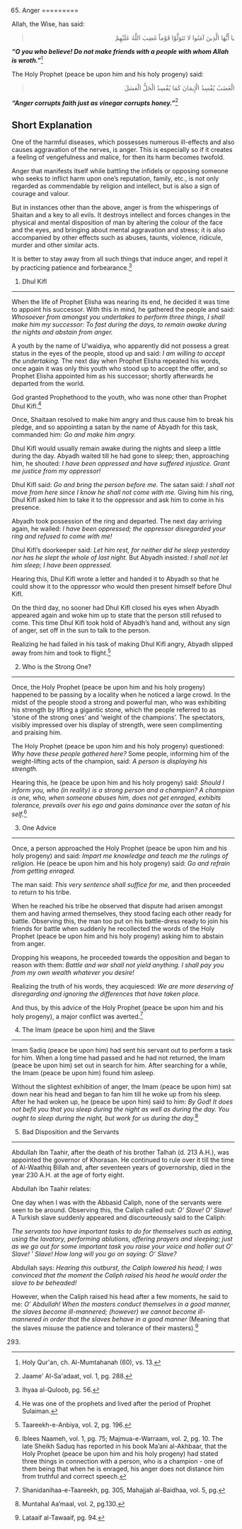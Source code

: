 65. Anger
=========

Allah, the Wise, has said:

<blockquote dir="rtl">
  <p>
يا أَيُّهَا الَّذِينَ آمَنُوا لا تَتَوَلَّوْا قَوْماً غَضِبَ اللَّهُ
عَلَيْهِمْ‏
  </p>
</blockquote>

***“O you who believe! Do not make friends with a people with whom Allah
is wroth.”***[^1]

The Holy Prophet (peace be upon him and his holy progeny) said:

<blockquote dir="rtl">
  <p>
الْغَضَبُ يُفْسِدُ الْإِيمَانَ كَمَا يُفْسِدُ الْخَلُّ الْعَسَلَ
  </p>
</blockquote>

***“Anger corrupts faith just as vinegar corrupts honey.”***[^2]

Short Explanation
-----------------

One of the harmful diseases, which possesses numerous ill-effects and
also causes aggravation of the nerves, is anger. This is especially so
if it creates a feeling of vengefulness and malice, for then its harm
becomes twofold.

Anger that manifests itself while battling the infidels or opposing
someone who seeks to inflict harm upon one’s reputation, family, etc.,
is not only regarded as commendable by religion and intellect, but is
also a sign of courage and valour.

But in instances other than the above, anger is from the whisperings of
Shaitan and a key to all evils. It destroys intellect and forces changes
in the physical and mental disposition of man by altering the colour of
the face and the eyes, and bringing about mental aggravation and stress;
it is also accompanied by other effects such as abuses, taunts,
violence, ridicule, murder and other similar acts.

It is better to stay away from all such things that induce anger, and
repel it by practicing patience and forbearance.[^3]

1) Dhul Kifl
------------

When the life of Prophet Elisha was nearing its end, he decided it was
time to appoint his successor. With this in mind, he gathered the people
and said: *Whosoever from amongst you undertakes to perform three
things, I shall make him my successor: To fast during the days, to
remain awake during the nights and abstain from anger.*

A youth by the name of U’waidiya, who apparently did not possess a great
status in the eyes of the people, stood up and said: *I am willing to
accept the undertaking.* The next day when Prophet Elisha repeated his
words, once again it was only this youth who stood up to accept the
offer, and so Prophet Elisha appointed him as his successor; shortly
afterwards he departed from the world.

God granted Prophethood to the youth, who was none other than Prophet
Dhul Kifl.[^4]

Once, Shaitaan resolved to make him angry and thus cause him to break
his pledge, and so appointing a satan by the name of Abyadh for this
task, commanded him: *Go and make him angry.*

Dhul Kifl would usually remain awake during the nights and sleep a
little during the day. Abyadh waited till he had gone to sleep; then,
approaching him, he shouted: *I have been oppressed and have suffered
injustice. Grant me justice from my oppressor!*

Dhul Kifl said: *Go and bring the person before me.* The satan said: *I
shall not move from here since I know he shall not come with me.* Giving
him his ring, Dhul Kifl asked him to take it to the oppressor and ask
him to come in his presence.

Abyadh took possession of the ring and departed. The next day arriving
again, he wailed: *I have been oppressed; the oppressor disregarded your
ring and refused to come with me!*

Dhul Kifl’s doorkeeper said: *Let him rest, for neither did he sleep
yesterday nor has he slept the whole of last night.* But Abyadh
insisted: *I shall not let him sleep; I have been oppressed.*

Hearing this, Dhul Kifl wrote a letter and handed it to Abyadh so that
he could show it to the oppressor who would then present himself before
Dhul Kifl.

On the third day, no sooner had Dhul Kifl closed his eyes when Abyadh
appeared again and woke him up to state that the person still refused to
come. This time Dhul Kifl took hold of Abyadh’s hand and, without any
sign of anger, set off in the sun to talk to the person.

Realizing he had failed in his task of making Dhul Kifl angry, Abyadh
slipped away from him and took to flight.[^5]

2) Who is the Strong One?
-------------------------

Once, the Holy Prophet (peace be upon him and his holy progeny) happened
to be passing by a locality when he noticed a large crowd. In the midst
of the people stood a strong and powerful man, who was exhibiting his
strength by lifting a gigantic stone, which the people referred to as
‘stone of the strong ones’ and ‘weight of the champions’. The
spectators, visibly impressed over his display of strength, were seen
complimenting and praising him.

The Holy Prophet (peace be upon him and his holy progeny) questioned:
*Why have these people gathered here?* Some people, informing him of the
weight-lifting acts of the champion, said: *A person is displaying his
strength.*

Hearing this, he (peace be upon him and his holy progeny) said: *Should
I inform you, who (in reality) is a strong person and a champion? A
champion is one, who, when someone abuses him, does not get enraged,
exhibits tolerance, prevails over his ego and gains dominance over the
satan of his self.*[^6]

3) One Advice
-------------

Once, a person approached the Holy Prophet (peace be upon him and his
holy progeny) and said: *Impart me knowledge and teach me the rulings of
religion.* He (peace be upon him and his holy progeny) said: *Go and
refrain from getting enraged.*

The man said: *This very sentence shall suffice for me,* and then
proceeded to return to his tribe.

When he reached his tribe he observed that dispute had arisen amongst
them and having armed themselves, they stood facing each other ready for
battle. Observing this, the man too put on his battle-dress ready to
join his friends for battle when suddenly he recollected the words of
the Holy Prophet (peace be upon him and his holy progeny) asking him to
abstain from anger.

Dropping his weapons, he proceeded towards the opposition and began to
reason with them: *Battle and war shall not yield anything. I shall pay
you from my own wealth whatever you desire!*

Realizing the truth of his words, they acquiesced: *We are more
deserving of disregarding and ignoring the differences that have taken
place.*

And thus, by this advice of the Holy Prophet (peace be upon him and his
holy progeny), a major conflict was averted.[^7]

4) The Imam (peace be upon him) and the Slave
---------------------------------------------

Imam Sadiq (peace be upon him) had sent his servant out to perform a
task for him. When a long time had passed and he had not returned, the
Imam (peace be upon him) set out in search for him. After searching for
a while, the Imam (peace be upon him) found him asleep.

Without the slightest exhibition of anger, the Imam (peace be upon him)
sat down near his head and began to fan him till he woke up from his
sleep. After he had woken up, he (peace be upon him) said to him: *By
God! It does not befit you that you sleep during the night as well as
during the day. You ought to sleep during the night, but work for us
during the day.*[^8]

5) Bad Disposition and the Servants
-----------------------------------

Abdullah Ibn Taahir, after the death of his brother Talhah (d. 213
A.H.), was appointed the governor of Khorasan. He continued to rule over
it till the time of Al-Waathiq Billah and, after seventeen years of
governorship, died in the year 230 A.H. at the age of forty eight.

Abdullah Ibn Taahir relates:

One day when I was with the Abbasid Caliph, none of the servants were
seen to be around. Observing this, the Caliph called out: *O’ Slave! O’
Slave!* A Turkish slave suddenly appeared and discourteously said to the
Caliph:

*The servants too have important tasks to do for themselves such as
eating, using the lavatory, performing ablutions, offering prayers and
sleeping; just as we go out for some important task you raise your voice
and holler out O’ Slave! ’ Slave! How long will you go on saying: O’
Slave?*

Abdullah says: *Hearing this outburst, the Caliph lowered his head; I
was convinced that the moment the Caliph raised his head he would order
the slave to be beheaded!*

However, when the Caliph raised his head after a few moments, he said to
me: *O’ Abdullah! When the masters conduct themselves in a good manner,
the slaves become ill-mannered; (however) we cannot become ill-mannered
in order that the slaves behave in a good manner* (Meaning that the
slaves misuse the patience and tolerance of their masters).[^9]

[^1]: Holy Qur'an, ch. Al-Mumtahanah (60), vs. 13.

[^2]: Jaame' Al-Sa'adaat, vol. 1, pg. 288.

[^3]: Ihyaa al-Quloob, pg. 56.

[^4]: He was one of the prophets and lived after the period of Prophet
Sulaiman.

[^5]: Taareekh-e-Anbiya, vol. 2, pg. 196.

[^6]: Iblees Naameh, vol. 1, pg. 75; Majmua-e-Warraam, vol. 2, pg. 10.
The late Sheikh Saduq has reported in his book Ma’ani al-Akhbaar, that
the Holy Prophet (peace be upon him and his holy progeny) had stated
three things in connection with a person, who is a champion - one of
them being that when he is enraged, his anger does not distance him from
truthful and correct speech.

[^7]: Shanidanihaa-e-Taareekh, pg. 305, Mahajjah al-Baidhaa, vol. 5, pg.
293.

[^8]: Muntahal Aa’maal, vol. 2, pg.130.

[^9]: Lataaif al-Tawaaif, pg. 94.


